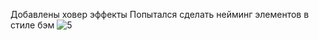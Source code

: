 Добавлены ховер эффекты
Попытался сделать нейминг элементов в стиле бэм
![5](https://github.com/tRy-HaRd-tgn/homework_8_skillbox/assets/81766136/24499b24-43ad-4432-bbb4-9e7ecc113aac)
